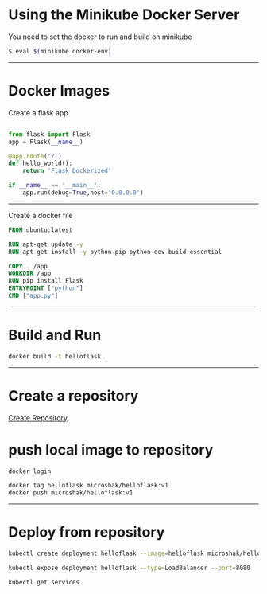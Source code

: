 # Using the Minikube Docker Server
You need to set the docker to run and build on minikube
```sh
$ eval $(minikube docker-env)
```

--- 



# Docker Images

Create a flask app
```python

from flask import Flask
app = Flask(__name__)

@app.route('/')
def hello_world():
    return 'Flask Dockerized'

if __name__ == '__main__':
    app.run(debug=True,host='0.0.0.0')
```
----

Create a docker file
```dockerfile
FROM ubuntu:latest

RUN apt-get update -y
RUN apt-get install -y python-pip python-dev build-essential

COPY . /app
WORKDIR /app
RUN pip install Flask
ENTRYPOINT ["python"]
CMD ["app.py"]
```

---
# Build and Run
```bash
docker build -t helloflask .
```
---


# Create a repository
[Create Repository](https://cloud.docker.com/repository/create)


# push local image to repository
```sh
docker login

docker tag helloflask microshak/helloflask:v1
docker push microshak/helloflask:v1
```
---

# Deploy from repository
```bash
kubectl create deployment helloflask --image=helloflask microshak/helloflask:v1

kubectl expose deployment helloflask --type=LoadBalancer --port=8080

kubectl get services
```